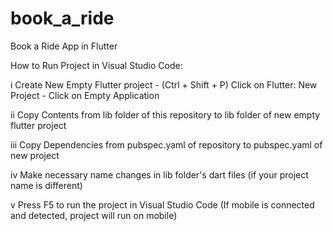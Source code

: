 # book_a_ride

Book a Ride App in Flutter

How to Run Project in Visual Studio Code:

i Create New Empty Flutter project - (Ctrl + Shift + P) Click on Flutter: New Project - Click on Empty Application

ii Copy Contents from lib folder of this repository to lib folder of new empty flutter project

iii Copy Dependencies from pubspec.yaml of repository to pubspec.yaml of new project

iv Make necessary name changes in lib folder's dart files (if your project name is different)

v Press F5 to run the project in Visual Studio Code (If mobile is connected and detected, project will run on mobile)